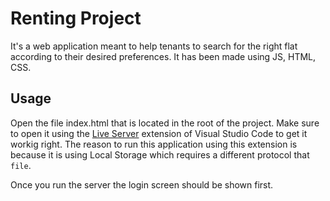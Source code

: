 # Renting Project 

It's a web application meant to help tenants to search for the right flat according to their desired preferences. It has been made using JS, HTML, CSS.

## Usage
Open the file index.html that is located in the root of the project. Make sure to open it using the [Live Server](https://marketplace.visualstudio.com/items?itemName=ritwickdey.LiveServer) extension of Visual Studio Code to get it workig right. The reason to run this application using this extension is because it is using Local Storage which requires a different protocol that ```file```. 
        
Once you run the server the login screen should be shown first.
